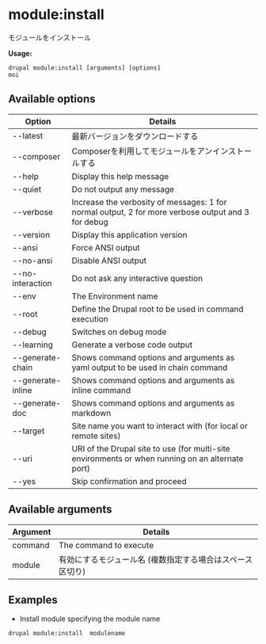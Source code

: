 # module:install
モジュールをインストール

**Usage:**
```
drupal module:install [arguments] [options]
moi
```

## Available options
Option | Details
-------|-------------
--latest | 最新バージョンをダウンロードする
--composer | Composerを利用してモジュールをアンインストールする
--help | Display this help message
--quiet | Do not output any message
--verbose | Increase the verbosity of messages: 1 for normal output, 2 for more verbose output and 3 for debug
--version | Display this application version
--ansi | Force ANSI output
--no-ansi | Disable ANSI output
--no-interaction | Do not ask any interactive question
--env | The Environment name
--root | Define the Drupal root to be used in command execution
--debug | Switches on debug mode
--learning | Generate a verbose code output
--generate-chain | Shows command options and arguments as yaml output to be used in chain command
--generate-inline | Shows command options and arguments as inline command
--generate-doc | Shows command options and arguments as markdown
--target | Site name you want to interact with (for local or remote sites)
--uri | URI of the Drupal site to use (for multi-site environments or when running on an alternate port)
--yes | Skip confirmation and proceed

## Available arguments
Argument | Details
---------|-------------
command | The command to execute
module | 有効にするモジュール名 (複数指定する場合はスペース区切り)

## Examples
* Install module specifying the module name
```
drupal module:install  modulename
```
